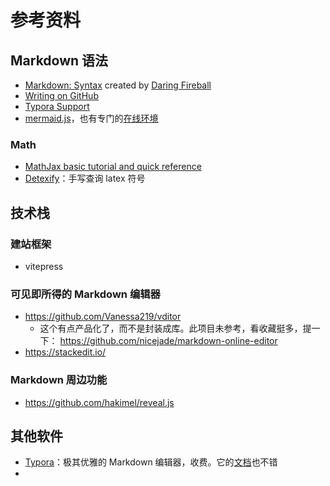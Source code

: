 # 参考资料

## Markdown 语法

- [Markdown: Syntax](https://daringfireball.net/projects/markdown/syntax) created by [Daring Fireball](http://daringfireball.net/)
- [Writing on GitHub](https://docs.github.com/en/get-started/writing-on-github)
- [Typora Support](https://support.typora.io/)
- [mermaid.js](https://mermaid.js.org/intro/)，也有专门的[在线环境](https://mermaid.live/)

### Math

- [MathJax basic tutorial and quick reference](https://math.meta.stackexchange.com/questions/5020/mathjax-basic-tutorial-and-quick-reference)
- [Detexify](http://detexify.kirelabs.org/classify.html)：手写查询 latex 符号

## 技术栈

### 建站框架

- vitepress

### 可见即所得的 Markdown 编辑器

- https://github.com/Vanessa219/vditor
  - 这个有点产品化了，而不是封装成库。此项目未参考，看收藏挺多，提一下： https://github.com/nicejade/markdown-online-editor
- https://stackedit.io/


### Markdown 周边功能

- https://github.com/hakimel/reveal.js


## 其他软件

- [Typora](https://typora.io/)：极其优雅的 Markdown 编辑器，收费。它的[文档](https://support.typora.io/)也不错
- 
